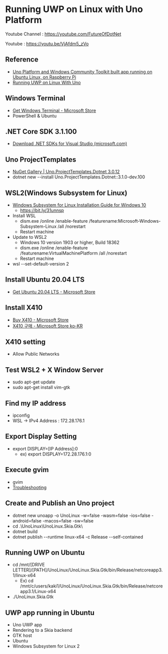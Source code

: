 # Running UWP on Linux with Uno Platform

Youtube Channel : https://youtube.com/FutureOfDotNet


Youtube : https://youtu.be/VjAfdm5_zVo


## Reference

* [Uno Platform and Windows Community Toolkit built app running on Ubuntu Linux, on Raspberry Pi](https://www.youtube.com/watch?v=l7mxSeSGyWU)
* [Running UWP on Linux With Uno](https://ian.bebbs.co.uk/posts/UnoLinux)

## Windows Terminal

* [Get Windows Terminal - Microsoft Store](https://www.microsoft.com/en-us/p/windows-terminal/9n0dx20hk701?activetab=pivot:overviewtab)
* PowerShell & Ubuntu

## .NET Core SDK 3.1.100

* [Download .NET SDKs for Visual Studio (microsoft.com)](https://dotnet.microsoft.com/download/visual-studio-sdks)

## Uno ProjectTemplates

* [NuGet Gallery | Uno.ProjectTemplates.Dotnet 3.0.12](https://www.nuget.org/packages/Uno.ProjectTemplates.Dotnet)
* dotnet new --install Uno.ProjectTemplates.Dotnet::3.1.0-dev.100

## WSL2(Windows Subsystem for Linux)

- [Windows Subsystem for Linux Installation Guide for Windows 10](https://docs.microsoft.com/en-us/windows/wsl/install-win10?WT.mc_id=DT-MVP-5000651)
  - https://bit.ly/31unnsp
- Install WSL
  - dism.exe /online /enable-feature /featurename:Microsoft-Windows-Subsystem-Linux /all /norestart
  - Restart machine
- Update to WSL2
  - Windows 10 version 1903 or higher, Build 18362
  - dism.exe /online /enable-feature /featurename:VirtualMachinePlatform /all /norestart
  - Restart machine
- wsl --set-default-version 2

## Install Ubuntu 20.04 LTS

- [Get Ubuntu 20.04 LTS - Microsoft Store](https://www.microsoft.com/en-us/p/ubuntu-2004-lts/9n6svws3rx71?activetab=pivot:overviewtab)

## Install X410

- [Buy X410 - Microsoft Store](https://www.microsoft.com/en-us/p/x410/9nlp712zmn9q?activetab=pivot:overviewtab)
- [X410 구매 - Microsoft Store ko-KR](https://www.microsoft.com/ko-kr/p/x410/9nlp712zmn9q?wa=wsignin1.0&activetab=pivot:overviewtab)

## X410 setting

- Allow Public Networks

## Test WSL2 + X Window Server

- sudo apt-get update
- sudo apt-get install vim-gtk

## Find my IP address

- ipconfig
- WSL -> IPv4 Address : 172.28.176.1

## Export Display Setting

- export DISPLAY=[IP Address]:0
  - ex) export DISPLAY=172.28.176.1:0

## Execute gvim

- gvim
- [Troubleshooting](https://github.com/cascadium/wsl-windows-toolbar-launcher/blob/master/README.md#troubleshooting)

## Create and Publish an Uno project

- dotnet new unoapp -o UnoLinux -w=false -wasm=false -ios=false -android=false -macos=false -sw=false
- cd .\UnoLinux\UnoLinux.Skia.Gtk\
- dotnet build
- dotnet publish --runtime linux-x64 -c Release --self-contained

## Running UWP on Ubuntu

- cd /mnt/[DRIVE LETTER]/[PATH]/UnoLinux/UnoLinux.Skia.Gtk/bin/Release/netcoreapp3.1/linux-x64
  - Ex) cd /mnt/c/users/kaki1/UnoLinux/UnoLinux.Skia.Gtk/bin/Release/netcoreapp3.1/Linux-x64
- ./UnoLinux.Skia.Gtk

## UWP app running in Ubuntu

- Uno UWP app
- Rendering to a Skia backend
- GTK host
- Ubuntu
- Windows Subsystem for Linux 2
